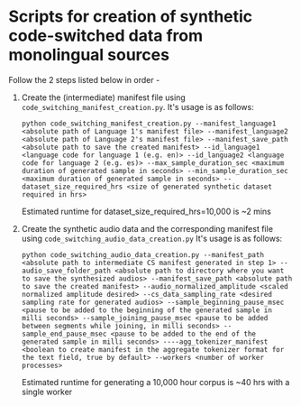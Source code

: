 # Scripts for creation of synthetic code-switched data from monolingual sources
Follow the 2 steps listed below in order - 


1. Create the (intermediate) manifest file using `code_switching_manifest_creation.py`.  It's usage is as follows:

    `python code_switching_manifest_creation.py --manifest_language1 <absolute path of Language 1's manifest file> --manifest_language2 <absolute path of Language 2's manifest file> --manifest_save_path <absolute path to save the created manifest> --id_language1 <language code for language 1 (e.g. en)> --id_language2 <language code for language 2 (e.g. es)> --max_sample_duration_sec <maximum duration of generated sample in seconds> --min_sample_duration_sec <maximum duration of generated sample in seconds> --dataset_size_required_hrs <size of generated synthetic dataset required in hrs>`

    Estimated runtime for dataset_size_required_hrs=10,000 is ~2 mins

2. Create the synthetic audio data and the corresponding manifest file using `code_switching_audio_data_creation.py` It's usage is as follows: 

    `python code_switching_audio_data_creation.py --manifest_path <absolute path to intermediate CS manifest generated in step 1> --audio_save_folder_path <absolute path to directory where you want to save the synthesized audios> --manifest_save_path <absolute path to save the created manifest> --audio_normalized_amplitude <scaled normalized amplitude desired> --cs_data_sampling_rate <desired sampling rate for generated audios> --sample_beginning_pause_msec <pause to be added to the beginning of the generated sample in milli seconds> --sample_joining_pause_msec <pause to be added between segments while joining, in milli seconds> --sample_end_pause_msec <pause to be added to the end of the generated sample in milli seconds> ----agg_tokenizer_manifest <boolean to create manifest in the aggregate tokenizer format for the text field, true by default> --workers <number of worker processes>`

    Estimated runtime for generating a 10,000 hour corpus is ~40 hrs with a single worker